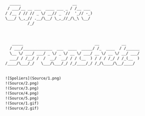       _____                       __          
     / ___/__ __ ___  ____ ___ _ / /__ ___    
    / /__ / // // _ \/ __// _ `//  '_// -_) 
    \___/ \_,_// .__/\__/ \_,_//_/\_\ \__/    
              /_/                             

      
  
       _____                                __          __          
      / ___/_____________  ___  ____  _____/ /_  ____  / /______    
      \__ \/ ___/ ___/ _ \/ _ \/ __ \/ ___/ __ \/ __ \/ __/ ___/    
      ___/ / /__/ /  /  __/  __/ / / (__  ) / / / /_/ / /_(__  )     
    /____/\___/_/   \___/\___/_/ /_/____/_/ /_/\____/\__/____/    


    ![Spoliers](Source/1.png)  
    !(Source/2.png)
    !(Source/3.png)
    !(Source/4.png)
    !(Source/5.png)
    !(Source/1.gif)
    !(Source/2.gif)

    


